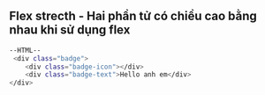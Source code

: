 ## Flex strecth - Hai phần tử có chiều cao bằng nhau khi sử dụng flex
```sh
--HTML--
 <div class="badge">
    <div class="badge-icon"></div>
    <div class="badge-text">Hello anh em</div>
</div>
```